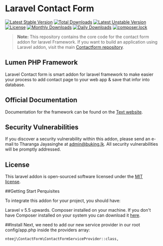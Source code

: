 # Laravel Contact Form
[![Latest Stable Version](https://poser.pugx.org/nteej/contactform/v/stable)](https://packagist.org/packages/nteej/contactform)
[![Total Downloads](https://poser.pugx.org/nteej/contactform/downloads)](https://packagist.org/packages/nteej/contactform)
[![Latest Unstable Version](https://poser.pugx.org/nteej/contactform/v/unstable)](https://packagist.org/packages/nteej/contactform)
[![License](https://poser.pugx.org/nteej/contactform/license)](https://packagist.org/packages/nteej/contactform)
[![Monthly Downloads](https://poser.pugx.org/nteej/contactform/d/monthly)](https://packagist.org/packages/nteej/contactform)
[![Daily Downloads](https://poser.pugx.org/nteej/contactform/d/daily)](https://packagist.org/packages/nteej/contactform)
[![composer.lock](https://poser.pugx.org/nteej/contactform/composerlock)](https://packagist.org/packages/nteej/contactform)

> **Note:** This repository contains the core code for the contact form addon for laravel Framework. If you want to build an application using Laravel addon, visit the main [Contactform repository](https://github.com/nteej/contact.git).

## Lumen PHP Framework

Laravel Contact form is smart addon for laravel framework to make easier your process to add contact page to your web app & save that infor into database.
## Official Documentation

Documentation for the framework can be found on the [Text website](https://www.text.lk/docs/laravel/contactform).

## Security Vulnerabilities

If you discover a security vulnerability within this addon, please send an e-mail to Tharanga Jayasinghe at admin@buking.lk. All security vulnerabilities will be promptly addressed.

## License

This laravel addon is open-sourced software licensed under the [MIT license](https://opensource.org/licenses/MIT).

##Getting Start
Perquisites

To integrate this addon for your project, you should have:

   Laravel v 5.5 upwards.
   Composer installed on your machine. If you don't have Composer installed on your system you can download it [here](https://getcomposer.org/).

##Install
Next, we need to add our new service provider in our root config/app.php inside the providers array:
    
    nteej\ContactForm\ContactFormServiceProvider::class,
